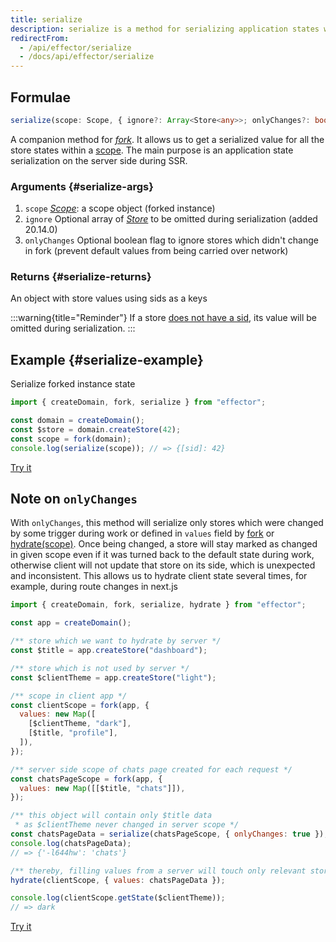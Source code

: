 ```yaml
---
title: serialize
description: serialize is a method for serializing application states within a scope
redirectFrom:
  - /api/effector/serialize
  - /docs/api/effector/serialize
---
```


## Formulae

```ts
serialize(scope: Scope, { ignore?: Array<Store<any>>; onlyChanges?: boolean }): {[sid: string]: any}
```

A companion method for [_fork_](/en/api/effector/fork). It allows us to get a serialized value for all the store states within a [scope](/en/api/effector/Scope). The main purpose is an application state serialization on the server side during SSR.

### Arguments {#serialize-args}

1. `scope` [_Scope_](/en/api/effector/Scope): a scope object (forked instance)
2. `ignore` Optional array of [_Store_](/en/api/effector/Store) to be omitted during serialization (added 20.14.0)
3. `onlyChanges` Optional boolean flag to ignore stores which didn't change in fork (prevent default values from being carried over network)

### Returns {#serialize-returns}

An object with store values using sids as a keys

:::warning{title="Reminder"}
If a store [does not have a sid](/en/api/effector/babel-plugin#sid), its value will be omitted during serialization.
:::

## Example {#serialize-example}

Serialize forked instance state

```js
import { createDomain, fork, serialize } from "effector";

const domain = createDomain();
const $store = domain.createStore(42);
const scope = fork(domain);
console.log(serialize(scope)); // => {[sid]: 42}
```

[Try it](https://share.effector.dev/zlRJbjei)

## Note on `onlyChanges`

With `onlyChanges`, this method will serialize only stores which were changed by some trigger during work or defined in `values` field by [fork](/en/api/effector/fork) or [hydrate(scope)](/en/api/effector/hydrate). Once being changed, a store will stay marked as changed in given scope even if it was turned back to the default state during work, otherwise client will not update that store on its side, which is unexpected and inconsistent.
This allows us to hydrate client state several times, for example, during route changes in next.js

```js
import { createDomain, fork, serialize, hydrate } from "effector";

const app = createDomain();

/** store which we want to hydrate by server */
const $title = app.createStore("dashboard");

/** store which is not used by server */
const $clientTheme = app.createStore("light");

/** scope in client app */
const clientScope = fork(app, {
  values: new Map([
    [$clientTheme, "dark"],
    [$title, "profile"],
  ]),
});

/** server side scope of chats page created for each request */
const chatsPageScope = fork(app, {
  values: new Map([[$title, "chats"]]),
});

/** this object will contain only $title data
 * as $clientTheme never changed in server scope */
const chatsPageData = serialize(chatsPageScope, { onlyChanges: true });
console.log(chatsPageData);
// => {'-l644hw': 'chats'}

/** thereby, filling values from a server will touch only relevant stores */
hydrate(clientScope, { values: chatsPageData });

console.log(clientScope.getState($clientTheme));
// => dark
```

[Try it](https://share.effector.dev/BQhzISFV)
